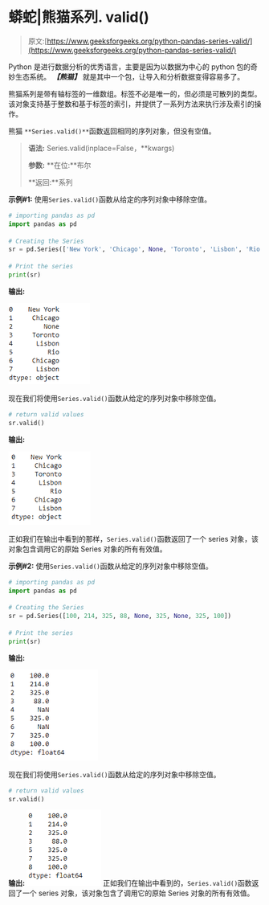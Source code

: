 # 蟒蛇|熊猫系列. valid()

> 原文:[https://www.geeksforgeeks.org/python-pandas-series-valid/](https://www.geeksforgeeks.org/python-pandas-series-valid/)

Python 是进行数据分析的优秀语言，主要是因为以数据为中心的 python 包的奇妙生态系统。 ***【熊猫】*** 就是其中一个包，让导入和分析数据变得容易多了。

熊猫系列是带有轴标签的一维数组。标签不必是唯一的，但必须是可散列的类型。该对象支持基于整数和基于标签的索引，并提供了一系列方法来执行涉及索引的操作。

熊猫 `**Series.valid()**`函数返回相同的序列对象，但没有空值。

> **语法:** Series.valid(inplace=False，**kwargs)
> 
> **参数:**
> **在位:**布尔
> 
> **返回:**系列

**示例#1:** 使用`Series.valid()`函数从给定的序列对象中移除空值。

```py
# importing pandas as pd
import pandas as pd

# Creating the Series
sr = pd.Series(['New York', 'Chicago', None, 'Toronto', 'Lisbon', 'Rio', 'Chicago', 'Lisbon'])

# Print the series
print(sr)
```

**输出:**

![](img/4de97f4a5f56cb851298922e7026e5f1.png)

现在我们将使用`Series.valid()`函数从给定的序列对象中移除空值。

```py
# return valid values
sr.valid()
```

**输出:**

![](img/687a4518d0d2ab34907454d1778ca3aa.png)

正如我们在输出中看到的那样，`Series.valid()`函数返回了一个 series 对象，该对象包含调用它的原始 Series 对象的所有有效值。

**示例#2:** 使用`Series.valid()`函数从给定的序列对象中移除空值。

```py
# importing pandas as pd
import pandas as pd

# Creating the Series
sr = pd.Series([100, 214, 325, 88, None, 325, None, 325, 100])

# Print the series
print(sr)
```

**输出:**

![](img/d04d01a90ce4002f3facd9a8bd6c5912.png)

现在我们将使用`Series.valid()`函数从给定的序列对象中移除空值。

```py
# return valid values
sr.valid()
```

**输出:**
![](img/ca9038b30b88a6ac9e3e82bbebe43239.png)
正如我们在输出中看到的，`Series.valid()`函数返回了一个 series 对象，该对象包含了调用它的原始 Series 对象的所有有效值。